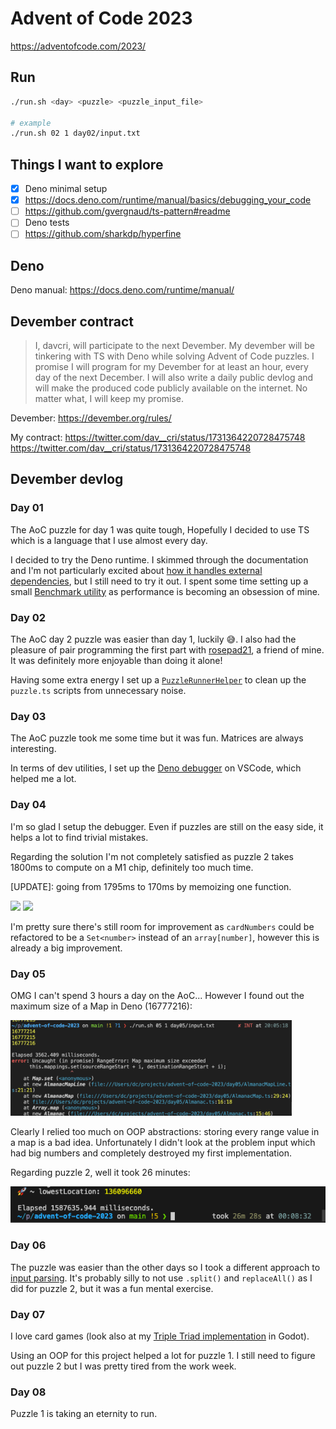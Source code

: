 # Advent of Code 2023

https://adventofcode.com/2023/

## Run

```sh
./run.sh <day> <puzzle> <puzzle_input_file>

# example
./run.sh 02 1 day02/input.txt
```

## Things I want to explore

- [x] Deno minimal setup
- [x] https://docs.deno.com/runtime/manual/basics/debugging_your_code
- [ ] https://github.com/gvergnaud/ts-pattern#readme
- [ ] Deno tests
- [ ] https://github.com/sharkdp/hyperfine

## Deno

Deno manual: https://docs.deno.com/runtime/manual/

## Devember contract

> I, davcri, will participate to the next Devember.
> My devember will be tinkering with TS with
> Deno while solving Advent of Code puzzles.
> I promise I will program for my Devember for at least
> an hour, every day of the next December.
> I will also write a daily public devlog and will make
> the produced code publicly available on the internet.
> No matter what, I will keep my promise.

Devember: https://devember.org/rules/

My contract: https://twitter.com/dav__cri/status/1731364220728475748
https://twitter.com/dav__cri/status/1731364220728475748

## Devember devlog

### Day 01

The AoC puzzle for day 1 was quite tough, Hopefully I decided to use TS which is a
language that I use almost every day.

I decided to try the Deno runtime. I skimmed through the documentation and I'm not particularly
excited about [how it handles external
dependencies](https://docs.deno.com/runtime/tutorials/manage_dependencies), but I still need to try
it out. I spent some time setting up a small [Benchmark utility](./utils/) as
performance is becoming an obsession of mine.

### Day 02

The AoC day 2 puzzle was easier than day 1, luckily 😅. I also had the pleasure of pair programming
the first part with [rosepad21](https://github.com/rosepad21), a friend of mine. It was definitely
more enjoyable than doing it alone!

Having some extra energy I set up a [`PuzzleRunnerHelper`](./utils/puzzle-runner-helper.ts) to clean
up the `puzzle.ts` scripts from unnecessary noise.

### Day 03

The AoC puzzle took me some time but it was fun. Matrices are always interesting.

In terms of dev utilities, I set up the [Deno
debugger](https://docs.deno.com/runtime/manual/basics/debugging_your_code) on VSCode, which helped
me a lot.

### Day 04

I'm so glad I setup the debugger. Even if puzzles are still on the easy side, it helps a lot
to find trivial mistakes.

Regarding the solution I'm not completely satisfied as puzzle 2 takes 1800ms to compute on a M1 chip,
definitely too much time.

[UPDATE]: going from 1795ms to 170ms by memoizing one function.

<img src="https://github.com/davcri/advent-of-code-2023/assets/6860637/b0ecfaaf-b514-424e-9ae0-e8f024a86cd4" width=450  />
<img src="https://github.com/davcri/advent-of-code-2023/assets/6860637/bd2f0f84-f4b5-4a94-8cdc-fdadbb5863d5" width=450  />

I'm pretty sure there's still room for improvement as `cardNumbers` could be refactored to be a
`Set<number>` instead of an `array[number]`, however this is already a big improvement.

### Day 05

OMG I can't spend 3 hours a day on the AoC... However I found out the maximum size of a
Map in Deno (16777216):

<img src="./day05/max_map_size.png" width=450 alt="max_size_of_map_in_deno"  />

Clearly I relied too much on OOP abstractions: storing every range value in a map is a bad idea.
Unfortunately I didn't look at the problem input which had big numbers and completely destroyed my
first implementation.

Regarding puzzle 2, well it took 26 minutes:

![](./day05/puzzle2_time.png)

### Day 06

The puzzle was easier than the other days so I took a different approach to [input
parsing](https://github.com/davcri/advent-of-code-2023/blob/main/day06/puzzle.ts#L6). It's probably
silly to not use `.split()` and `replaceAll()` as I did for puzzle 2, but it was a fun mental exercise.

### Day 07

I love card games (look also at my [Triple Triad implementation](https://github.com/crystal-bit/triple-triad-godot) in Godot).

Using an OOP for this project helped a lot for puzzle 1. I still need to figure out puzzle 2
but I was pretty tired from the work week.

### Day 08

Puzzle 1 is taking an eternity to run.
